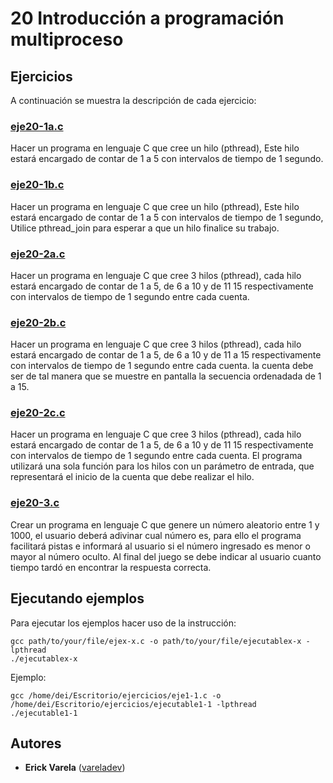 # 20 Introducción a programación multiproceso

## Ejercicios

A continuación se muestra la descripción de cada ejercicio:

### [eje20-1a.c](eje20-1a.c)

Hacer un programa en lenguaje C que cree un hilo (pthread), Este hilo estará encargado de contar de 1 a 5 con intervalos de tiempo de 1 segundo.

### [eje20-1b.c](eje20-1b.c)

Hacer un programa en lenguaje C que cree un hilo (pthread), Este hilo estará encargado de contar de 1 a 5 con intervalos de tiempo de 1 segundo, Utilice pthread_join para esperar a que un hilo finalice su trabajo.

### [eje20-2a.c](eje20-2a.c)

Hacer un programa en lenguaje C que cree 3 hilos (pthread), cada hilo estará encargado de contar de 1 a 5, de 6 a 10 y de 11  15 respectivamente con intervalos de tiempo de 1 segundo entre cada cuenta.

### [eje20-2b.c](eje20-2b.c)

Hacer un programa en lenguaje C que cree 3 hilos (pthread), cada hilo estará encargado de contar de 1 a 5, de 6 a 10 y de 11 a 15 respectivamente con intervalos de tiempo de 1 segundo entre cada cuenta. la cuenta debe ser de tal manera que se muestre en pantalla la secuencia ordenadada de 1 a 15.

### [eje20-2c.c](eje20-2c.c)
	
Hacer un programa en lenguaje C que cree 3 hilos (pthread), cada hilo estará encargado de contar de 1 a 5, de 6 a 10 y de 11  15 respectivamente con intervalos de tiempo de 1 segundo entre cada cuenta. El programa utilizará una sola función para los hilos con un parámetro de entrada, que representará el inicio de la cuenta que debe realizar el hilo.	

### [eje20-3.c](eje20-3.c)

Crear un programa en lenguaje C que genere un número aleatorio entre 1 y 1000, el usuario deberá adivinar cual número es, para ello el programa facilitará pistas e informará al usuario si el número ingresado es menor o mayor al número oculto. Al final del juego se debe indicar al usuario cuanto tiempo tardó en encontrar la respuesta correcta.

## Ejecutando ejemplos

Para ejecutar los ejemplos hacer uso de la instrucción:

```
gcc path/to/your/file/ejex-x.c -o path/to/your/file/ejecutablex-x -lpthread
./ejecutablex-x
```

Ejemplo:

```
gcc /home/dei/Escritorio/ejercicios/eje1-1.c -o /home/dei/Escritorio/ejercicios/ejecutable1-1 -lpthread
./ejecutable1-1
```

## Autores

* **Erick Varela** ([vareladev](https://github.com/vareladev/))
